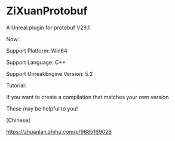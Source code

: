 # ZiXuanProtobuf

A Unreal plugin for protobuf V29.1

Now:

  Support Platform: Win64
  
  Support Language: C++
  
  Support UnreakEngine Version: 5.2

Tutorial:

 If you want to create a compilation that matches your own version
 
 These may be helpful to you!
 
 [Chinese]
 
 https://zhuanlan.zhihu.com/p/9885169028

 
